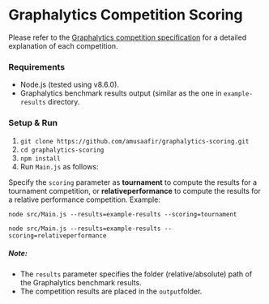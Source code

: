# Graphalytics Competition Scoring


Please refer to the [Graphalytics competition specification](http://beta.graphalytics.org/assets/spec-graphalytics-competitions.pdf) for a detailed explanation of each competition.

### Requirements

* Node.js (tested using v8.6.0).
* Graphalytics benchmark results output (similar as the one in `example-results` directory.

### Setup & Run

1.  `git clone https://github.com/amusaafir/graphalytics-scoring.git`
2. `cd graphalytics-scoring`
3. `npm install`
4. Run `Main.js` as follows:   

Specify the `scoring` parameter as **tournament** to compute the results for a tournament competition, or **relativeperformance** to compute the results for a relative performance competition. Example: 

`node src/Main.js --results=example-results --scoring=tournament`

`node src/Main.js --results=example-results --scoring=relativeperformance`

##### Note: 
* The `results` parameter specifies the folder (relative/absolute) path of the Graphalytics benchmark results.
* The competition results are placed in the `output`folder.


